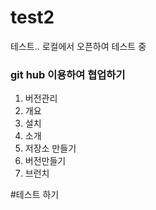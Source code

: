 # test2
테스트..
로컬에서 오픈하여 테스트 중
### git hub 이용하여 협업하기
1. 버전관리
2. 개요
3. 설치
4. 소개
5. 저장소 만들기
6. 버전만들기
7. 브런치

#테스트 하기